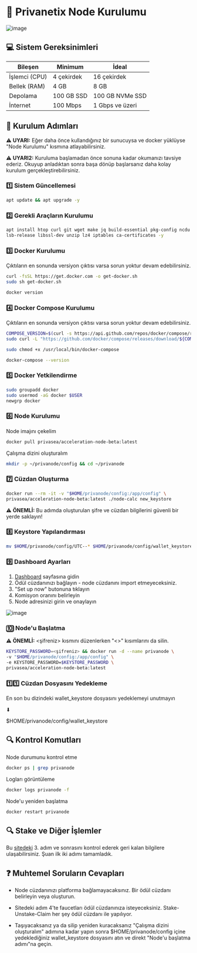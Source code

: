 # 🌟 Privanetix Node Kurulumu

![image](https://github.com/user-attachments/assets/79d63a68-6697-41aa-9e7d-766d1fe2a5a9)


## 💻 Sistem Gereksinimleri

| Bileşen | Minimum | İdeal |
|---------|----------|--------|
| İşlemci (CPU) | 4 çekirdek | 16 çekirdek |
| Bellek (RAM) | 4 GB | 8 GB |
| Depolama | 100 GB SSD | 100 GB NVMe SSD |
| İnternet | 100 Mbps | 1 Gbps ve üzeri |

## 📝 Kurulum Adımları

⚠️ **UYARI:** Eğer daha önce kullandığınız bir sunucuysa ve docker yüklüyse "Node Kurulumu" kısmına atlayabilirsiniz.

⚠️ **UYARI2:** Kuruluma başlamadan önce sonuna kadar okumanızı tavsiye ederiz. Okuyup anladıktan sonra başa dönüp başlarsanız daha kolay kurulum gerçekleştirebilirsiniz.

### 1️⃣ Sistem Güncellemesi

```bash
apt update && apt upgrade -y
```

### 2️⃣ Gerekli Araçların Kurulumu

```bash
apt install htop curl git wget make jq build-essential pkg-config ncdu tar clang \
lsb-release libssl-dev unzip lz4 iptables ca-certificates -y
```

### 3️⃣ Docker Kurulumu

Çıktıların en sonunda versiyon çıktısı varsa sorun yoktur devam edebilirsiniz.

```bash
curl -fsSL https://get.docker.com -o get-docker.sh
sudo sh get-docker.sh
```

```bash
docker version
```

### 4️⃣ Docker Compose Kurulumu

Çıktıların en sonunda versiyon çıktısı varsa sorun yoktur devam edebilirsiniz.

```bash
COMPOSE_VERSION=$(curl -s https://api.github.com/repos/docker/compose/releases/latest | grep tag_name | cut -d '"' -f 4)
sudo curl -L "https://github.com/docker/compose/releases/download/${COMPOSE_VERSION}/docker-compose-$(uname -s)-$(uname -m)" -o /usr/local/bin/docker-compose

sudo chmod +x /usr/local/bin/docker-compose

docker-compose --version
```

### 5️⃣ Docker Yetkilendirme

```bash
sudo groupadd docker
sudo usermod -aG docker $USER
newgrp docker
```

### 6️⃣ Node Kurulumu

Node imajını çekelim

```bash
docker pull privasea/acceleration-node-beta:latest
```
Çalışma dizini oluşturalım

```bash
mkdir -p ~/privanode/config && cd ~/privanode
```

### 7️⃣ Cüzdan Oluşturma

```bash
docker run --rm -it -v "$HOME/privanode/config:/app/config" \
privasea/acceleration-node-beta:latest ./node-calc new_keystore
```

⚠️ **ÖNEMLİ:** Bu adımda oluşturulan şifre ve cüzdan bilgilerini güvenli bir yerde saklayın!

### 8️⃣ Keystore Yapılandırması

```bash
mv $HOME/privanode/config/UTC--* $HOME/privanode/config/wallet_keystore
```

### 9️⃣ Dashboard Ayarları

1. [Dashboard](https://deepsea-beta.privasea.ai/privanetixNode) sayfasına gidin
2. Ödül cüzdanınızı bağlayın - node cüzdanını import etmeyeceksiniz.
3. "Set up now" butonuna tıklayın
4. Komisyon oranını belirleyin
5. Node adresinizi girin ve onaylayın

![image](https://github.com/user-attachments/assets/fd22113f-1dc4-4cb8-bd64-aaf2b30aa1da)


### 🔟 Node'u Başlatma

⚠️ **ÖNEMLİ:** <şifreniz> kısmını düzenlerken "<>" kısımlarını da silin.

```bash
KEYSTORE_PASSWORD=<şifreniz> && docker run -d --name privanode \
-v "$HOME/privanode/config:/app/config" \
-e KEYSTORE_PASSWORD=$KEYSTORE_PASSWORD \
privasea/acceleration-node-beta:latest
```

### 1️⃣1️⃣ Cüzdan Dosyasını Yedekleme

En son bu dizindeki wallet_keystore dosyasını yedeklemeyi unutmayın

⬇

$HOME/privanode/config/wallet_keystore

## 🔍 Kontrol Komutları

Node durumunu kontrol etme

```bash
docker ps | grep privanode
```

Logları görüntüleme

```bash
docker logs privanode -f
```

Node'u yeniden başlatma

```bash
docker restart privanode
```
## 🔍 Stake ve Diğer İşlemler

Bu [sitedeki](https://www.privasea.ai/privanetix-node) 3. adım ve sonrasını kontrol ederek geri kalan bilgilere ulaşabilirsiniz. Şuan ilk iki adımı tamamladık.

## ❓ Muhtemel Soruların Cevapları

- Node cüzdanınızı platforma bağlamayacaksınız. Bir ödül cüzdanı belirleyin veya oluşturun.

- Sitedeki adım 4'te faucetları ödül cüzdanınıza isteyeceksiniz. Stake-Unstake-Claim her şey ödül cüzdanı ile yapılıyor.

- Taşıyacaksanız ya da silip yeniden kuracaksanız "Çalışma dizini oluşturalım" adımına kadar yapın sonra $HOME/privanode/config içine yedeklediğiniz wallet_keystore dosyasını atın ve direkt "Node'u başlatma adımı"na geçin.
